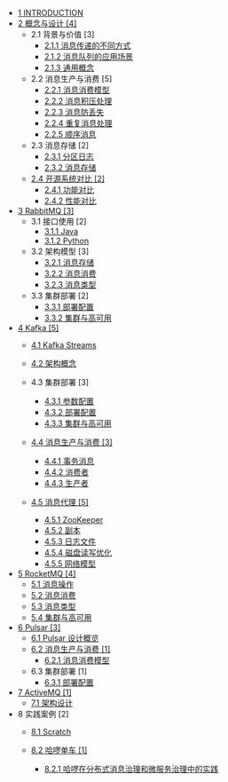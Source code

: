   - [1 INTRODUCTION](/INTRODUCTION.md)
  - [2 概念与设计 [4]](/概念与设计/README.md)
    - 2.1 背景与价值 [3]
      - [2.1.1 消息传递的不同方式](/概念与设计/背景与价值/消息传递的不同方式.md)
      - [2.1.2 消息队列的应用场景](/概念与设计/背景与价值/消息队列的应用场景.md)
      - [2.1.3 通用概念](/概念与设计/背景与价值/通用概念.md)
    - 2.2 消息生产与消费 [5]
      - [2.2.1 消息消费模型](/概念与设计/消息生产与消费/消息消费模型.md)
      - [2.2.2 消息积压处理](/概念与设计/消息生产与消费/消息积压处理.md)
      - [2.2.3 消息防丢失](/概念与设计/消息生产与消费/消息防丢失.md)
      - [2.2.4 重复消息处理](/概念与设计/消息生产与消费/重复消息处理.md)
      - [2.2.5 顺序消息](/概念与设计/消息生产与消费/顺序消息.md)
    - 2.3 消息存储 [2]
      - [2.3.1 分区日志](/概念与设计/消息存储/分区日志.md)
      - [2.3.2 消息存储](/概念与设计/消息存储/消息存储.md)
    - [2.4 开源系统对比 [2]](/概念与设计/开源系统对比/README.md)
      - [2.4.1 功能对比](/概念与设计/开源系统对比/功能对比.md)
      - [2.4.2 性能对比](/概念与设计/开源系统对比/性能对比.md)
  - [3 RabbitMQ [3]](/RabbitMQ/README.md)
    - 3.1 接口使用 [2]
      - [3.1.1 Java](/RabbitMQ/接口使用/Java.md)
      - [3.1.2 Python](/RabbitMQ/接口使用/Python.md)
    - 3.2 架构模型 [3]
      - [3.2.1 消息存储](/RabbitMQ/架构模型/消息存储.md)
      - [3.2.2 消息消费](/RabbitMQ/架构模型/消息消费.md)
      - [3.2.3 消息类型](/RabbitMQ/架构模型/消息类型.md)
    - 3.3 集群部署 [2]
      - [3.3.1 部署配置](/RabbitMQ/集群部署/部署配置.md)
      - [3.3.2 集群与高可用](/RabbitMQ/集群部署/集群与高可用.md)
  - [4 Kafka [5]](/Kafka/README.md)
    - [4.1 Kafka Streams](/Kafka/Kafka%20Streams/README.md)
      
    - [4.2 架构概念](/Kafka/架构概念.md)
    - 4.3 集群部署 [3]
      - [4.3.1 参数配置](/Kafka/集群部署/参数配置.md)
      - [4.3.2 部署配置](/Kafka/集群部署/部署配置.md)
      - [4.3.3 集群与高可用](/Kafka/集群部署/集群与高可用.md)
    - [4.4 消息生产与消费 [3]](/Kafka/消息生产与消费/README.md)
      - [4.4.1 事务消息](/Kafka/消息生产与消费/事务消息.md)
      - [4.4.2 消费者](/Kafka/消息生产与消费/消费者.md)
      - [4.4.3 生产者](/Kafka/消息生产与消费/生产者.md)
    - [4.5 消息代理 [5]](/Kafka/消息代理/README.md)
      - [4.5.1 ZooKeeper](/Kafka/消息代理/ZooKeeper.md)
      - [4.5.2 副本](/Kafka/消息代理/副本.md)
      - [4.5.3 日志文件](/Kafka/消息代理/日志文件.md)
      - [4.5.4 磁盘读写优化](/Kafka/消息代理/磁盘读写优化.md)
      - [4.5.5 网络模型](/Kafka/消息代理/网络模型.md)
  - [5 RocketMQ [4]](/RocketMQ/README.md)
    - [5.1 消息操作](/RocketMQ/消息操作.md)
    - [5.2 消息消费](/RocketMQ/消息消费.md)
    - [5.3 消息类型](/RocketMQ/消息类型.md)
    - [5.4 集群与高可用](/RocketMQ/集群与高可用.md)
  - [6 Pulsar [3]](/Pulsar/README.md)
    - [6.1 Pulsar 设计概览](/Pulsar/Pulsar%20设计概览.md)
    - [6.2 消息生产与消费 [1]](/Pulsar/消息生产与消费/README.md)
      - [6.2.1 消息消费模型](/Pulsar/消息生产与消费/消息消费模型.md)
    - 6.3 集群部署 [1]
      - [6.3.1 部署配置](/Pulsar/集群部署/部署配置.md)
  - [7 ActiveMQ [1]](/ActiveMQ/README.md)
    - [7.1 架构设计](/ActiveMQ/架构设计.md)
  - 8 实践案例 [2]
    - [8.1 Scratch](/实践案例/Scratch/README.md)
      
    - [8.2 哈啰单车 [1]](/实践案例/哈啰单车/README.md)
      - [8.2.1 哈啰在分布式消息治理和微服务治理中的实践](/实践案例/哈啰单车/2021-哈啰在分布式消息治理和微服务治理中的实践.md)